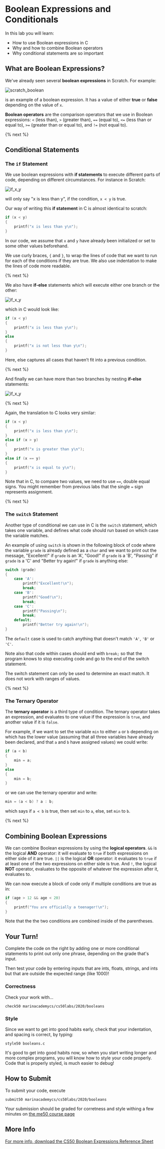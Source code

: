 # Boolean Expressions and Conditionals

In this lab you will learn:

- How to use Boolean expressions in C
- Why and how to combine Boolean operators
- Why conditional statements are so important

## What are Boolean Expressions?

We've already seen several **boolean expressions** in Scratch. For example:

![scratch_boolean](https://raw.githubusercontent.com/cs50nestm/cs50labs/2019/booleans/scratch_boolean.png)

is an example of a boolean expression. It has a value of either **true** or **false** depending on the value of `x`.

**Boolean operators** are the comparison operators that we use in Boolean expressions: `<` (less than), `>` (greater than), `==` (equal to), `<=` (less than or equal to), `>=` (greater than or equal to), and `!=` (not equal to).

{% next %}

## Conditional Statements

### The `if` Statement

We use boolean expressions with **if statements** to execute different parts of code, depending on different circumstances.  For instance in Scratch:

![if_x_y](https://raw.githubusercontent.com/cs50nestm/cs50labs/2019/booleans/if_x_y.png)

will only say "x is less than y", if the condition, `x < y` is true.

Our way of writing this **if statement** in C is almost identical to scratch:

```c
if (x < y)
{
    printf("x is less than y\n");
}
```

In our code, we assume that `x` and `y` have already been initialized or set to some other values beforehand.

We use curly braces, `{` and `}`, to wrap the lines of code that we want to run for each of the conditions if they are true. We also use indentation to make the lines of code more readable.

{% next %}

We also have **if-else** statements which will execute either one branch or the other:

![if_x_y](https://raw.githubusercontent.com/cs50nestm/cs50labs/2019/booleans/if_else.png)

which in C would look like:

```c
if (x < y)
{
    printf("x is less than y\n");
}
else
{
    printf("x is not less than y\n");
}
```

Here, else captures all cases that haven’t fit into a previous condition.

{% next %}

And finally we can have more than two branches by nesting **if-else** statements:

![if_x_y](https://raw.githubusercontent.com/cs50nestm/cs50labs/2019/booleans/if_else_if.png)

{% next %}

Again, the translation to C looks very similar:

```c
if (x < y)
{
    printf("x is less than y\n");
}
else if (x > y)
{
    printf("x is greater than y\n");
}
else if (x == y)
{
    printf("x is equal to y\n");
}
```

Note that in C, to compare two values, we need to use `==`, double equal signs. You might remember from previous labs that the single `=` sign represents assignment.

{% next %}

### The `switch` Statement

Another type of conditional we can use in C is the `switch` statement, which takes one variable, and defines what
code should run based on which case the variable matches.

An example of using `switch` is shown in the following block of code where the variable `grade` is already defined as a `char` and we want to print out the message, "Excellent!" if `grade` is an 'A', "Good!" if `grade` is a 'B', "Passing" if `grade` is a 'C' and "Better try again!" if `grade` is anything else:

```c
switch (grade)
{
    case 'A':
        printf("Excellent!\n");
        break;
    case 'B':
        printf("Good!\n");
        break;
    case 'C':
        printf("Passing\n");
        break;
    default;
        printf("Better try again!\n");
}
```
The `default` case is used to catch anything that doesn't match `'A'`, `'B'` or `'C'`.

Note also that code within cases should end with `break;` so that the program knows to stop
executing code and go to the end of the switch statement.

The switch statement can only be used to determine an exact match. It does not work with ranges of values.

{% next %}

### The Ternary Operator

The **ternary operator** is a third type of condition. The ternary operator takes an expression, and evaluates to one value if the expression is `true`, and another value if it is `false`.

For example, if we want to set the variable `min` to either `a` or `b` depending on which has the lower value (assuming that all three variables have already been declared, and that `a` and `b` have assigned values) we could write:

```c
if (a < b)
{
    min = a;
}
else
{
    min = b;
}
```

or we can use the ternary operator and write:

```c
min = (a < b) ? a : b;
```

which says if `a < b` is true, then set `min` to `a`, else, set `min` to `b`.

{% next %}


## Combining Boolean Expressions

We can combine Boolean expressions by using the **logical operators**.  `&&` is the logical **AND** operator: it will evaluate to `true` if both expressions on either side of it are true. `||` is the logical **OR** operator: it evaluates to `true` if at least one of the two expressions on either side is true. And `!`, the logical **NOT** operator, evaluates to the opposite of whatever the expression after it, evaluates to.

We can now execute a block of code only if multiple conditions are true as in:

```c
if (age > 12 && age < 20)
{
    printf("You are officially a teenager!\n");
}
```

Note that the the two conditions are combined inside of the parentheses.

## Your Turn!

Complete the code on the right by adding one or more conditional statements to print out only one phrase, depending on the grade that's input.

Then test your code by entering inputs that are ints, floats, strings, and ints but that are outside the expected range (like 1000)!

### Correctness

Check your work with...

```
check50 marinacademycs/cs50labs/2020/booleans
```

### Style

Since we want to get into good habits early, check that your indentation, and spacing is correct, by typing:

```
style50 booleans.c
```

It's good to get into good habits now, so when you start writing longer and more complex programs, you will know how to style your code properly. Code that is properly styled, is much easier to debug!

## How to Submit

To submit your code, execute

```
submit50 marinacademycs/cs50labs/2020/booleans
```

Your submission should be graded for corretness and style withing a few minutes on [the me50 course page](https://submit.cs50.io/)


## More Info
[For more info, download the CS50 Boolean Expressions Reference Sheet](https://cs50.harvard.edu/ap/2020/assets/pdfs/boolean_expressions.pdf)
